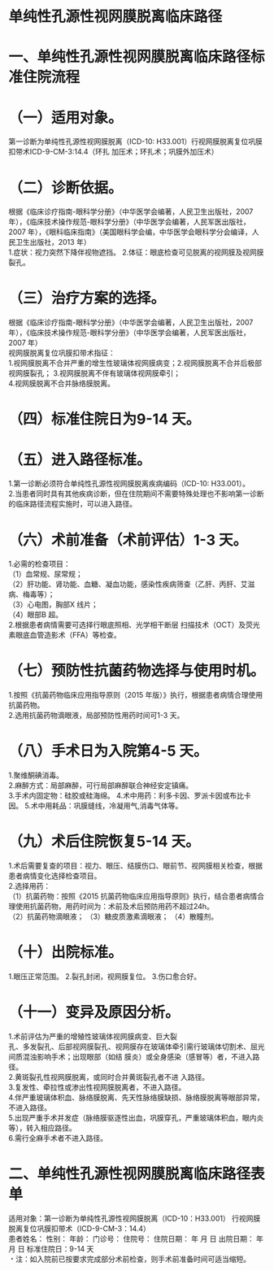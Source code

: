 # 单纯性孔源性视网膜脱离临床路径  
# 一、单纯性孔源性视网膜脱离临床路径标准住院流程  
# （一）适用对象。  
第一诊断为单纯性孔源性视网膜脱离（ICD-10: H33.001）行视网膜脱离复位巩膜扣带术ICD-9-CM-3:14.4（环扎 加压术；环扎术；巩膜外加压术）  
# （二）诊断依据。  
根据《临床诊疗指南-眼科学分册》（中华医学会编著，人民卫生出版社，2007 年），《临床技术操作规范-眼科学分册》（中华医学会编著，人民军医出版社，2007 年），《眼科临床指南》（美国眼科学会编，中华医学会眼科学分会编译，人民卫生出版社，2013 年）  
1.症状：视力突然下降伴视物遮挡。  2.体征：眼底检查可见脱离的视网膜及视网膜裂孔。  
# （三）治疗方案的选择。  
根据《临床诊疗指南-眼科学分册》（中华医学会编著，人民卫生出版社，2007 年），《临床技术操作规范-眼科学分册》（中华医学会编著，人民军医出版社，2007 年）  
视网膜脱离复位巩膜扣带术指征：  
1.视网膜脱离不合并严重的增生性玻璃体视网膜病变；2.视网膜脱离不合并后极部视网膜裂孔； 3.视网膜脱离不伴有玻璃体视网膜牵引；  
4.视网膜脱离不合并脉络膜脱离。  
# （四）标准住院日为9-14 天。  
# （五）进入路径标准。  
1.第一诊断必须符合单纯性孔源性视网膜脱离疾病编码（ICD-10: H33.001）。  
2.当患者同时具有其他疾病诊断，但在住院期间不需要特殊处理也不影响第一诊断的临床路径流程实施时，可以进入路径。  
# （六）术前准备（术前评估）1-3 天。  
1.必需的检查项目：  
（1）血常规、尿常规；  
（2）肝功能、肾功能、血糖、凝血功能，感染性疾病筛查（乙肝、丙肝、艾滋病、梅毒等）；  
（3）心电图，胸部X 线片；  
（4）眼部B 超。  
2.根据患者病情需要可选择行眼底照相、光学相干断层 扫描技术（OCT）及荧光素眼底血管造影术（FFA）等检查。  
# （七）预防性抗菌药物选择与使用时机。  
1.按照《抗菌药物临床应用指导原则（2015 年版）》执行，根据患者病情合理使用抗菌药物。  
2.选用抗菌药物滴眼液，局部预防性用药时间可1-3 天。  
# （八）手术日为入院第4-5 天。  
1.聚维酮碘消毒。  
2.麻醉方式：局部麻醉，可行局部麻醉联合神经安定镇痛。  
3.手术内固定物：硅胶或硅海绵。   4.术中用药：利多卡因、罗派卡因或布比卡因。 5.术中用耗品：巩膜缝线，冷凝用气,消毒气体等。  
# （九）术后住院恢复5-14 天。  
1.术后需要复查的项目：视力、眼压、结膜伤口、眼前节、视网膜相关检查，根据患者病情变化选择检查项目。  
2.选择用药：  
（1）抗菌药物：按照《2015 抗菌药物临床应用指导原则》执行，结合患者病情合理使用抗菌药物，用药时间为：术前及术后预防用药不超过24h。  
（2）抗菌药物滴眼液； （3）糖皮质激素滴眼液； （4）散瞳剂。  
# （十）出院标准。  
1.眼压正常范围。 2.裂孔封闭，视网膜复位。 3.伤口愈合好。  
# （十一）变异及原因分析。  
1.术前评估为严重的增殖性玻璃体视网膜病变、巨大裂  
孔、多发裂孔、后部视网膜裂孔、视网膜存在玻璃体牵引需行玻璃体切割术、屈光间质混浊影响手术；出现眼部（如结 膜炎）或全身感染（感冒等）者，不进入路径。  
2.黄斑裂孔性视网膜脱离，或同时合并黄斑裂孔者不进 入路径。  
3.复发性、牵拉性或渗出性视网膜脱离者，不进入路径。  
4.伴严重玻璃体积血、脉络膜脱离、先天性脉络膜缺损、脉络膜脱离等眼部异常，不进入路径。  
5.出现严重手术并发症（脉络膜驱逐性出血，巩膜穿孔，严重玻璃体积血，眼内炎等），转入相应路径。  
6.需行全麻手术者不进入路径。  
# 二、单纯性孔源性视网膜脱离临床路径表单  
适用对象：第一诊断为单纯性孔源性视网膜脱离（ICD-10：H33.001） 行视网膜脱离复位巩膜扣带术（ICD-9-CM-3：14.4）  
患者姓名：           性别：    年龄：    门诊号：       住院号：       住院日期：   年   月  日    出院日期：   年   月   日     标准住院日：9-14 天  
﹡注：如入院前已按要求完成部分术前检查，则手术前准备时间可适当缩短。  
